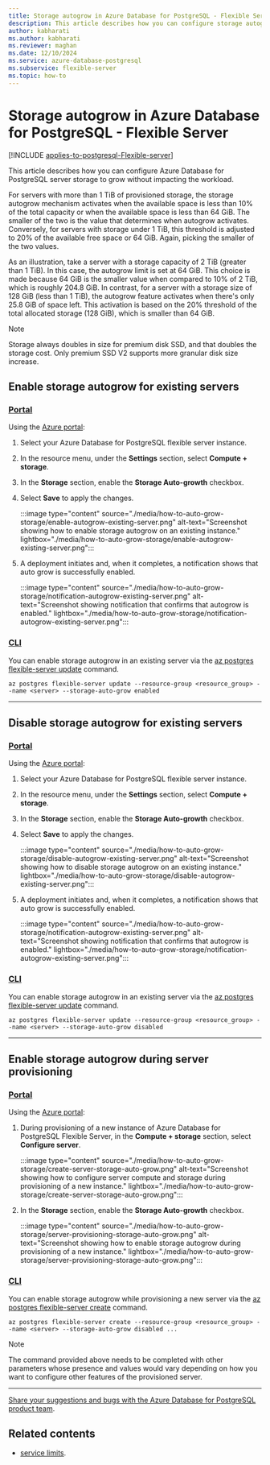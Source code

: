 ```yaml
---
title: Storage autogrow in Azure Database for PostgreSQL - Flexible Server
description: This article describes how you can configure storage autogrow in Azure Database for PostgreSQL - Flexible Server.
author: kabharati
ms.author: kabharati
ms.reviewer: maghan
ms.date: 12/10/2024
ms.service: azure-database-postgresql
ms.subservice: flexible-server
ms.topic: how-to
---
```


# Storage autogrow in Azure Database for PostgreSQL - Flexible Server

[!INCLUDE [applies-to-postgresql-Flexible-server](~/reusable-content/ce-skilling/azure/includes/postgresql/includes/applies-to-postgresql-flexible-server.md)]


This article describes how you can configure Azure Database for PostgreSQL server storage to grow without impacting the workload.

For servers with more than 1 TiB of provisioned storage, the storage autogrow mechanism activates when the available space is less than 10% of the total capacity or when the available space is less than 64 GiB. The smaller of the two is the value that determines when autogrow activates. Conversely, for servers with storage under 1 TiB, this threshold is adjusted to 20% of the available free space or 64 GiB. Again, picking the smaller of the two values.

As an illustration, take a server with a storage capacity of 2 TiB (greater than 1 TiB). In this case, the autogrow limit is set at 64 GiB. This choice is made because 64 GiB is the smaller value when compared to 10% of 2 TiB, which is roughly 204.8 GiB. In contrast, for a server with a storage size of 128 GiB (less than 1 TiB), the autogrow feature activates when there's only 25.8 GiB of space left. This activation is based on the 20% threshold of the total allocated storage (128 GiB), which is smaller than 64 GiB. 


> [!NOTE]  
> Storage always doubles in size for premium disk SSD, and that doubles the storage cost. Only premium SSD V2 supports more granular disk size increase.

## Enable storage autogrow for existing servers

### [Portal](#tab/portal-enable-existing-server)

Using the [Azure portal](https://portal.azure.com/):

1. Select your Azure Database for PostgreSQL flexible server instance.

2. In the resource menu, under the **Settings** section, select **Compute + storage**.

3. In the **Storage** section, enable the **Storage Auto-growth** checkbox.

4. Select **Save** to apply the changes.

    :::image type="content" source="./media/how-to-auto-grow-storage/enable-autogrow-existing-server.png" alt-text="Screenshot showing how to enable storage autogrow on an existing instance." lightbox="./media/how-to-auto-grow-storage/enable-autogrow-existing-server.png":::

5. A deployment initiates and, when it completes, a notification shows that auto grow is successfully enabled.

    :::image type="content" source="./media/how-to-auto-grow-storage/notification-autogrow-existing-server.png" alt-text="Screenshot showing notification that confirms that autogrow is enabled." lightbox="./media/how-to-auto-grow-storage/notification-autogrow-existing-server.png":::


### [CLI](#tab/cli-enable-existing-server)

You can enable storage autogrow in an existing server via the [az postgres flexible-server update](/cli/azure/postgres/flexible-server#az-postgres-flexible-server-update) command.


```azurecli-interactive
az postgres flexible-server update --resource-group <resource_group> --name <server> --storage-auto-grow enabled
```
---

## Disable storage autogrow for existing servers

### [Portal](#tab/portal-disable-existing-server)

Using the [Azure portal](https://portal.azure.com/):

1. Select your Azure Database for PostgreSQL flexible server instance.

2. In the resource menu, under the **Settings** section, select **Compute + storage**.

3. In the **Storage** section, enable the **Storage Auto-growth** checkbox.

4. Select **Save** to apply the changes.

    :::image type="content" source="./media/how-to-auto-grow-storage/disable-autogrow-existing-server.png" alt-text="Screenshot showing how to disable storage autogrow on an existing instance." lightbox="./media/how-to-auto-grow-storage/disable-autogrow-existing-server.png":::

5. A deployment initiates and, when it completes, a notification shows that auto grow is successfully enabled.

    :::image type="content" source="./media/how-to-auto-grow-storage/notification-autogrow-existing-server.png" alt-text="Screenshot showing notification that confirms that autogrow is enabled." lightbox="./media/how-to-auto-grow-storage/notification-autogrow-existing-server.png":::


### [CLI](#tab/cli-disable-existing-server)

You can enable storage autogrow in an existing server via the [az postgres flexible-server update](/cli/azure/postgres/flexible-server#az-postgres-flexible-server-update) command.


```azurecli-interactive
az postgres flexible-server update --resource-group <resource_group> --name <server> --storage-auto-grow disabled
```
---

## Enable storage autogrow during server provisioning

### [Portal](#tab/portal-enable-new-server)

Using the [Azure portal](https://portal.azure.com/):

1. During provisioning of a new instance of Azure Database for PostgreSQL Flexible Server, in the **Compute + storage** section, select **Configure server**.

    :::image type="content" source="./media/how-to-auto-grow-storage/create-server-storage-auto-grow.png" alt-text="Screenshot showing how to configure server compute and storage during provisioning of a new instance." lightbox="./media/how-to-auto-grow-storage/create-server-storage-auto-grow.png":::

3. In the **Storage** section, enable the **Storage Auto-growth** checkbox.

    :::image type="content" source="./media/how-to-auto-grow-storage/server-provisioning-storage-auto-grow.png" alt-text="Screenshot showing how to enable storage autogrow during provisioning of a new instance." lightbox="./media/how-to-auto-grow-storage/server-provisioning-storage-auto-grow.png":::

### [CLI](#tab/cli-enable-new-server)

You can enable storage autogrow while provisioning a new server via the [az postgres flexible-server create](/cli/azure/postgres/flexible-server#az-postgres-flexible-server-create) command.


```azurecli-interactive
az postgres flexible-server create --resource-group <resource_group> --name <server> --storage-auto-grow disabled ...
```
> [!NOTE]
> The command provided above needs to be completed with other parameters whose presence and values would vary depending on how you want to configure other features of the provisioned server.

---


[Share your suggestions and bugs with the Azure Database for PostgreSQL product team](https://aka.ms/pgfeedback).

## Related contents
- [service limits](concepts-limits.md).
